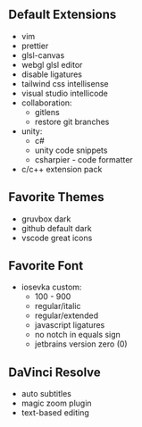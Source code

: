 ## Default Extensions

- vim
- prettier
- glsl-canvas
- webgl glsl editor
- disable ligatures
- tailwind css intellisense
- visual studio intellicode
- collaboration:
  - gitlens
  - restore git branches
- unity:
  - c#
  - unity code snippets
  - csharpier - code formatter
- c/c++ extension pack

## Favorite Themes

- gruvbox dark
- github default dark
- vscode great icons

## Favorite Font

- iosevka custom:
  - 100 - 900
  - regular/italic
  - regular/extended
  - javascript ligatures
  - no notch in equals sign
  - jetbrains version zero (0)

## DaVinci Resolve

- auto subtitles
- magic zoom plugin
- text-based editing
